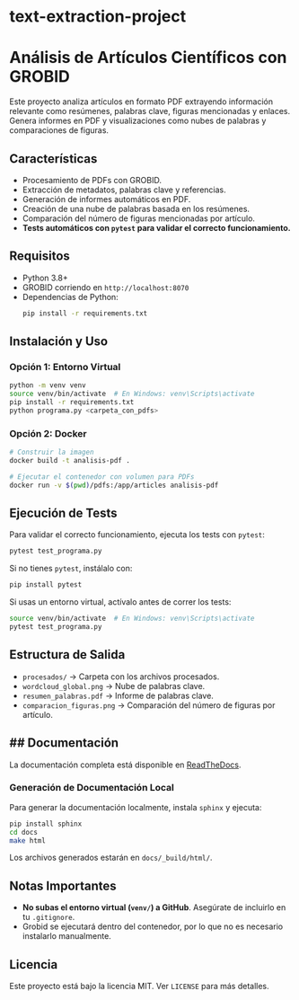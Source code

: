# text-extraction-project
# Análisis de Artículos Científicos con GROBID

Este proyecto analiza artículos en formato PDF extrayendo información relevante como resúmenes, palabras clave, figuras mencionadas y enlaces. Genera informes en PDF y visualizaciones como nubes de palabras y comparaciones de figuras.

## Características
- Procesamiento de PDFs con GROBID.
- Extracción de metadatos, palabras clave y referencias.
- Generación de informes automáticos en PDF.
- Creación de una nube de palabras basada en los resúmenes.
- Comparación del número de figuras mencionadas por artículo.
- **Tests automáticos con `pytest` para validar el correcto funcionamiento.**

## Requisitos
- Python 3.8+
- GROBID corriendo en `http://localhost:8070`
- Dependencias de Python:
  ```sh
  pip install -r requirements.txt
  ```

## Instalación y Uso
### Opción 1: Entorno Virtual
```sh
python -m venv venv
source venv/bin/activate  # En Windows: venv\Scripts\activate
pip install -r requirements.txt
python programa.py <carpeta_con_pdfs>
```

### Opción 2: Docker
```sh
# Construir la imagen
docker build -t analisis-pdf .

# Ejecutar el contenedor con volumen para PDFs
docker run -v $(pwd)/pdfs:/app/articles analisis-pdf
```

## Ejecución de Tests
Para validar el correcto funcionamiento, ejecuta los tests con `pytest`:
```sh
pytest test_programa.py
```
Si no tienes `pytest`, instálalo con:
```sh
pip install pytest
```
Si usas un entorno virtual, actívalo antes de correr los tests:
```sh
source venv/bin/activate  # En Windows: venv\Scripts\activate
pytest test_programa.py
```

## Estructura de Salida
- `procesados/` → Carpeta con los archivos procesados.
- `wordcloud_global.png` → Nube de palabras clave.
- `resumen_palabras.pdf` → Informe de palabras clave.
- `comparacion_figuras.png` → Comparación del número de figuras por artículo.

## ## Documentación
La documentación completa está disponible en [ReadTheDocs](https://readthedocs.org/).

### Generación de Documentación Local
Para generar la documentación localmente, instala `sphinx` y ejecuta:
```sh
pip install sphinx
cd docs
make html
```
Los archivos generados estarán en `docs/_build/html/`.

## Notas Importantes
- **No subas el entorno virtual (`venv/`) a GitHub**. Asegúrate de incluirlo en tu `.gitignore`.
- Grobid se ejecutará dentro del contenedor, por lo que no es necesario instalarlo manualmente.

## Licencia
Este proyecto está bajo la licencia MIT. Ver `LICENSE` para más detalles.



